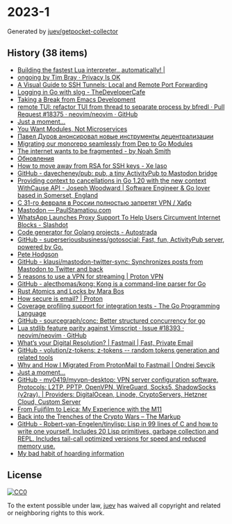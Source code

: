 # 2023-1

Generated by [juev/getpocket-collector](https://github.com/juev/getpocket-collector)

## History (38 items)

- [Building the fastest Lua interpreter.. automatically! |](https://sillycross.github.io/2022/11/22/2022-11-22/)
- [ongoing by Tim Bray · Privacy Is OK](https://www.tbray.org/ongoing/When/202x/2022/12/29/Privacy-is-OK)
- [A Visual Guide to SSH Tunnels: Local and Remote Port Forwarding](https://iximiuz.com/en/posts/ssh-tunnels/)
- [Logging in Go with slog - TheDeveloperCafe](https://thedevelopercafe.com/articles/logging-in-go-with-slog-a7bb489755c2)
- [Taking a Break from Emacs Development](https://amodernist.com/texts/break.html)
- [remote TUI: refactor TUI from thread to separate process by bfredl · Pull Request #18375 · neovim/neovim · GitHub](https://github.com/neovim/neovim/pull/18375)
- [Just a moment...](https://medium.com/@gchudnov/trapping-signals-in-docker-containers-7a57fdda7d86)
- [You Want Modules, Not Microservices](http://blogs.newardassociates.com/blog/2023/you-want-modules-not-microservices.html)
- [Павел Дуров анонсировал новые инструменты децентрализации](https://kod.ru/paviel-durov-anons-decentralization)
- [Migrating our monorepo seamlessly from Dep to Go Modules](https://monzo.com/blog/2022/09/29/migrating-our-monorepo-seamlessly-from-dep-to-go-modules/)
- [The internet wants to be fragmented - by Noah Smith](https://www.noahpinion.blog/p/the-internet-wants-to-be-fragmented)
- [Обновления](https://grishaev.me/no-update/)
- [How to move away from RSA for SSH keys - Xe Iaso](https://xeiaso.net/blog/move-away-rsa-ssh)
- [GitHub - davecheney/pub: pub, a tiny ActivityPub to Mastodon bridge](https://github.com/davecheney/pub)
- [Providing context to cancellations in Go 1.20 with the new context WithCause API - Joseph Woodward | Software Engineer & Go lover based in Somerset, England](https://josephwoodward.co.uk/2023/01/context-cancellation-cause-with-cancel-cause)
- [С 31-го февраля в России полностью запретят VPN / Хабр](https://habr.com/ru/companies/amnezia/articles/709108/)
- [Mastodon — PaulStamatiou.com](https://paulstamatiou.com/mastodon/)
- [WhatsApp Launches Proxy Support To Help Users Circumvent Internet Blocks - Slashdot](https://yro.slashdot.org/story/23/01/05/168248/whatsapp-launches-proxy-support-to-help-users-circumvent-internet-blocks)
- [Code generator for Golang projects - Autostrada](https://autostrada.dev)
- [GitHub - superseriousbusiness/gotosocial: Fast, fun, ActivityPub server, powered by Go.](https://github.com/superseriousbusiness/gotosocial)
- [Pete Hodgson](https://blog.thepete.net/blog/2019/05/10/6-practices-for-effective-pull-requests/)
- [GitHub - klausi/mastodon-twitter-sync: Synchronizes posts from Mastodon to Twitter and back](https://github.com/klausi/mastodon-twitter-sync)
- [5 reasons to use a VPN for streaming | Proton VPN](https://protonvpn.com/blog/reasons-to-use-vpn-for-streaming/)
- [GitHub - alecthomas/kong: Kong is a command-line parser for Go](https://github.com/alecthomas/kong)
- [Rust Atomics and Locks by Mara Bos](https://marabos.nl/atomics/)
- [How secure is email? | Proton](https://proton.me/blog/how-secure-is-email)
- [Coverage profiling support for integration tests - The Go Programming Language](https://go.dev/testing/coverage/)
- [GitHub - sourcegraph/conc: Better structured concurrency for go](https://github.com/sourcegraph/conc)
- [Lua stdlib feature parity against Vimscript · Issue #18393 · neovim/neovim · GitHub](https://github.com/neovim/neovim/issues/18393)
- [What’s your Digital Resolution? | Fastmail | Fast, Private Email](https://www.fastmail.com/blog/digital-resolution-2023/)
- [GitHub - volution/z-tokens: z-tokens -- random tokens generation and related tools](https://github.com/volution/z-tokens)
- [Why and How I Migrated From ProtonMail to Fastmail | Ondrej Sevcik](https://ondrejsevcik.com/blog/migrating-from-protonmail-to-fastmail)
- [Just a moment...](https://medium.com/the-godev-corner/how-to-create-a-pdf-in-go-157355429a94)
- [GitHub - my0419/myvpn-desktop: VPN server configuration software. Protocols: L2TP, PPTP, OpenVPN, WireGuard, Socks5, ShadowSocks (v2ray). | Providers: DigitalOcean, Linode, CryptoServers, Hetzner Cloud, Custom Server](https://github.com/my0419/myvpn-desktop)
- [From Fujifilm to Leica: My Experience with the M11](https://arslan.io/2023/01/06/from-fujifilm-to-leica-my-experience-with-the-m11/)
- [Back into the Trenches of the Crypto Wars – The Markup](https://themarkup.org/hello-world/2023/01/07/back-into-the-trenches-of-the-crypto-wars)
- [GitHub - Robert-van-Engelen/tinylisp: Lisp in 99 lines of C and how to write one yourself. Includes 20 Lisp primitives, garbage collection and REPL. Includes tail-call optimized versions for speed and reduced memory use.](https://github.com/Robert-van-Engelen/tinylisp)
- [My bad habit of hoarding information](https://andreisurugiu.com/blog/bad-habit)

## License

[![CC0](https://mirrors.creativecommons.org/presskit/buttons/88x31/svg/cc-zero.svg)](https://creativecommons.org/publicdomain/zero/1.0/)

To the extent possible under law, [juev](https://github.com/juev) has waived all copyright and related or neighboring rights to this work.
